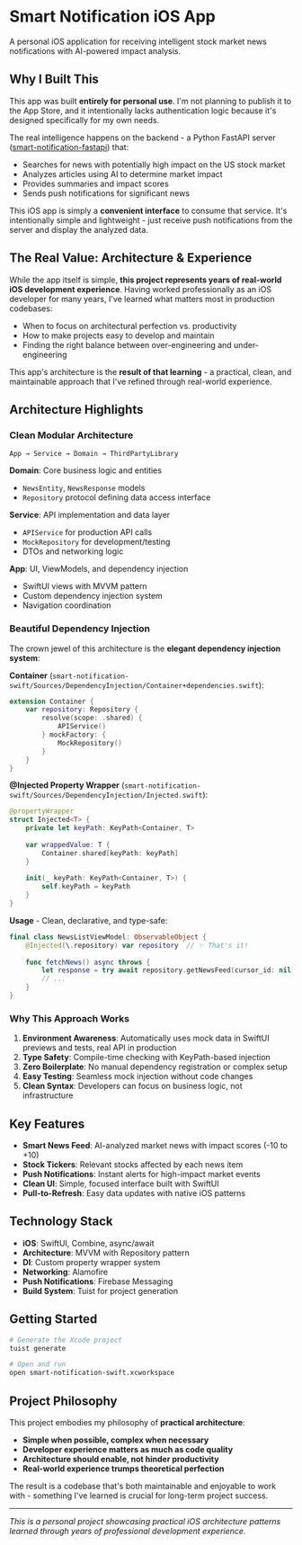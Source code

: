 # Smart Notification iOS App

A personal iOS application for receiving intelligent stock market news notifications with AI-powered impact analysis.

## Why I Built This

This app was built **entirely for personal use**. I'm not planning to publish it to the App Store, and it intentionally lacks authentication logic because it's designed specifically for my own needs.

The real intelligence happens on the backend - a Python FastAPI server ([smart-notification-fastapi](https://github.com/donggyushin/smart-notification-fastapi)) that:
- Searches for news with potentially high impact on the US stock market
- Analyzes articles using AI to determine market impact
- Provides summaries and impact scores
- Sends push notifications for significant news

This iOS app is simply a **convenient interface** to consume that service. It's intentionally simple and lightweight - just receive push notifications from the server and display the analyzed data.

## The Real Value: Architecture & Experience

While the app itself is simple, **this project represents years of real-world iOS development experience**. Having worked professionally as an iOS developer for many years, I've learned what matters most in production codebases:

- When to focus on architectural perfection vs. productivity
- How to make projects easy to develop and maintain
- Finding the right balance between over-engineering and under-engineering

This app's architecture is the **result of that learning** - a practical, clean, and maintainable approach that I've refined through real-world experience.

## Architecture Highlights

### Clean Modular Architecture
```
App → Service → Domain → ThirdPartyLibrary
```

**Domain**: Core business logic and entities
- `NewsEntity`, `NewsResponse` models
- `Repository` protocol defining data access interface

**Service**: API implementation and data layer
- `APIService` for production API calls
- `MockRepository` for development/testing
- DTOs and networking logic

**App**: UI, ViewModels, and dependency injection
- SwiftUI views with MVVM pattern
- Custom dependency injection system
- Navigation coordination

### Beautiful Dependency Injection

The crown jewel of this architecture is the **elegant dependency injection system**:

**Container** (`smart-notification-swift/Sources/DependencyInjection/Container+dependencies.swift`):
```swift
extension Container {
    var repository: Repository {
        resolve(scope: .shared) {
            APIService()
        } mockFactory: {
            MockRepository()
        }
    }
}
```

**@Injected Property Wrapper** (`smart-notification-swift/Sources/DependencyInjection/Injected.swift`):
```swift
@propertyWrapper
struct Injected<T> {
    private let keyPath: KeyPath<Container, T>
    
    var wrappedValue: T {
        Container.shared[keyPath: keyPath]
    }
    
    init(_ keyPath: KeyPath<Container, T>) {
        self.keyPath = keyPath
    }
}
```

**Usage** - Clean, declarative, and type-safe:
```swift
final class NewsListViewModel: ObservableObject {
    @Injected(\.repository) var repository  // ✨ That's it!
    
    func fetchNews() async throws {
        let response = try await repository.getNewsFeed(cursor_id: nil)
        // ...
    }
}
```

### Why This Approach Works

1. **Environment Awareness**: Automatically uses mock data in SwiftUI previews and tests, real API in production
2. **Type Safety**: Compile-time checking with KeyPath-based injection
3. **Zero Boilerplate**: No manual dependency registration or complex setup
4. **Easy Testing**: Seamless mock injection without code changes
5. **Clean Syntax**: Developers can focus on business logic, not infrastructure

## Key Features

- **Smart News Feed**: AI-analyzed market news with impact scores (-10 to +10)
- **Stock Tickers**: Relevant stocks affected by each news item
- **Push Notifications**: Instant alerts for high-impact market events
- **Clean UI**: Simple, focused interface built with SwiftUI
- **Pull-to-Refresh**: Easy data updates with native iOS patterns

## Technology Stack

- **iOS**: SwiftUI, Combine, async/await
- **Architecture**: MVVM with Repository pattern
- **DI**: Custom property wrapper system
- **Networking**: Alamofire
- **Push Notifications**: Firebase Messaging
- **Build System**: Tuist for project generation

## Getting Started

```bash
# Generate the Xcode project
tuist generate

# Open and run
open smart-notification-swift.xcworkspace
```

## Project Philosophy

This project embodies my philosophy of **practical architecture**:

- **Simple when possible, complex when necessary**
- **Developer experience matters as much as code quality**
- **Architecture should enable, not hinder productivity**
- **Real-world experience trumps theoretical perfection**

The result is a codebase that's both maintainable and enjoyable to work with - something I've learned is crucial for long-term project success.

---

*This is a personal project showcasing practical iOS architecture patterns learned through years of professional development experience.*